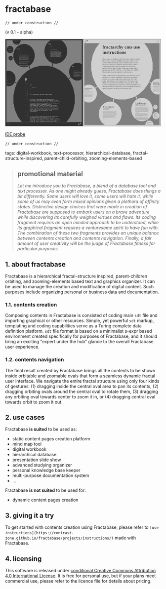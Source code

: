 # fractabase

    // under construction //
    
(v 0.1 - alpha)
    
![](media/ssh.png)

[IDE probe](https://contrast-zone.github.io/fractabase/index.html)

    // under construction //

tags: digital-workbook, text-processor, hierarchical-database, fractal-structure-inspired, parent-child-orbiting, zooming-elements-based

> ## promotional material
> 
> *Let me introduce you to Fractabase, a blend of a database tool and text processor. As one might already guess, Fractabase does things a bit differently. Some users will love it, some users will hate it, while some of us may even form mixed opinions given a plethora of affinity states. Distinctive design choices that were made in creation of Fractabase are supposed to embark users on a brave adventure while discovering its carefully weighed virtues and flaws. Its coding fragment requires an open minded approach to be understood, while its graphical fragment requires a venturesome spirit to have fun with. The combination of these two fragments provides an unique balance between contents creation and contents navigation. Finally, a fair amount of user creativity will be the judge of Fractabase fitness for particular purposes.*

## 1. about fractabase

Fractabase is a hierarchical fractal-structure inspired, parent-children orbiting, and zooming-elements based text and graphics organizer. It can be used to manage the creation and modification of digital content. Such purposes include organizing personal or business data and documentation.

### 1.1. contents creation

Composing contents in Fractabase is consisted of coding main `sdt` file and importing graphical or other resources. Simple, yet powerful `sdt` markup, templating and coding capabilities serve as a Turing complete data definition platform. `sdt` file format is based on a minimalist s-expr based environment created specifically for purposes of Fractabase, and it should bring an exciting "expert under the hub" glance to the overall Fractabase user experience.

### 1.2. contents navigation

The final result created by Fractabase brings all the contents to be shown inside orbitable and zoomable ovals that form a seamless dynamic fractal user interface. We navigate the entire fractal structure using only four kinds of gestures: (1) dragging inside the central oval area to pan its contents, (2) dragging orbiting ovals around the central oval to rotate them, (3) dragging any orbiting oval towards center to zoom it in, or (4) dragging central oval towards orbit to zoom it out.

## 2. use cases

Fractabase **is suited** to be used as:

- static content pages creation platform
- mind map tool
- digital workbook
- hierarchical database
- presentation slide show
- advanced studying organizer
- personal knowledge base keeper
- multi-purpose documentation system
- ...

Fractabase **is not suited** to be used for:

- dynamic content pages creation

## 3. giving it a try

To get started with contents creation using Fractabase, please refer to `[use instructions](https://contrast-zone.github.io/fractabase/projects/instructions/)` made with Fractabase.

## 4. licensing

This software is released under [conditional Creative Commons Attribution 4.0 International License](LICENSE). It is free for personal use, but if your plans meet commercial use, please refer to the licence file for details about pricing.

